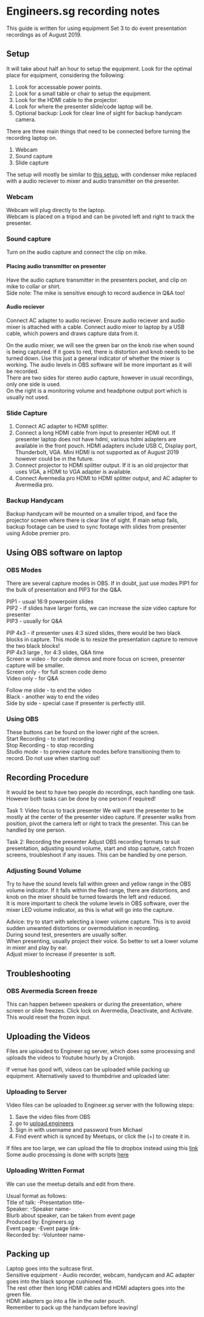 # Engineers.sg recording notes

This guide is written for using equipment Set 3 to do event presentation recordings as of August 2019.

## Setup
It will take about half an hour to setup the equipment. Look for the optimal place for equipment, considering the following:

1. Look for accessable power points.
2. Look for a small table or chair to setup the equipment.
3. Look for the HDMI cable to the projector.
4. Look for where the presenter slide/code laptop will be.
5. Optional backup: Look for clear line of sight for backup handycam camera.

There are three main things that need to be connected before turning the recording laptop on.

1. Webcam
2. Sound capture
3. Slide capture

The setup will mostly be similar to [this setup](https://github.com/engineersftw/gitwiki/tree/master/07_setup_2016), with condenser mike replaced with a audio reciever to mixer and audio transmitter on the presenter.<br/>

### Webcam
Webcam will plug directly to the laptop.<br/>
Webcam is placed on a tripod and can be pivoted left and right to track the presenter.<br/>

### Sound capture
Turn on the audio capture and connect the clip on mike.<br/>

#### Placing audio transmitter on presenter
Have the audio capture transmitter in the presenters pocket, and clip on mike to collar or shirt.<br/>
Side note: The mike is sensitive enough to record audience in Q&A too!<br/>

#### Audio reciever
Connect AC adapter to audio reciever. Ensure audio reciever and audio mixer is attached with a cable. 
Connect audio mixer to laptop by a USB cable, which powers and draws capture data from it.<br/>

On the audio mixer, we will see the green bar on the knob rise when sound is being captured. If it goes to red, there is distortion and knob needs to be turned down. Use this just a general indicator of whether the mixer is working. The audio levels in OBS software will be more important as it will be recorded. <br/>
There are two sides for stereo audio capture, however in usual recordings, only one side is used.<br/>
On the right is a monitoring volume and headphone output port which is usually not used.<br/>

### Slide Capture
1. Connect AC adapter to HDMI splitter.
2. Connect a long HDMI cable from input to presenter HDMI out. If presenter laptop does not have hdmi, various hdmi adapters are available in the front pouch. HDMI adapters include USB C, Display port, Thunderbolt, VGA. Mini HDMI is not supported as of August 2019 however could be in the future.
3. Connect projector to HDMI splitter output. If it is an old projector that uses VGA, a HDMI to VGA adapter is available.
4. Connect Avermedia pro HDMI to HDMI splitter output, and AC adapter to Avermedia pro.

### Backup Handycam
Backup handycam will be mounted on a smaller tripod, and face the projector screen where there is clear line of sight. If main setup fails, backup footage can be used to sync footage with slides from presenter using Adobe premier pro.<br/>



## Using OBS software on laptop

### OBS Modes

There are several capture modes in OBS. 
If in doubt, just use modes PIP1 for the bulk of presentation and PIP3 for the Q&A.<br/>

PIP1 - usual 16:9 powerpoint slides<br/>
PIP2 - if slides have larger fonts, we can increase the size video capture for presenter<br/>
PIP3 - usually for Q&A<br/>

PIP 4x3 - if presenter uses 4:3 sized slides, there would be two black blocks in capture. This mode is to resize the presentation capture to remove the two black blocks!<br/>
PIP 4x3 large , for 4:3 slides, Q&A time<br/>
Screen w video - for code demos and more focus on screen, presenter capture will be smaller.<br/>
Screen only - for full screen code demo<br/>
Video only - for Q&A<br/>

Follow me slide - to end the video<br/>
Black - another way to end the video<br/>
Side by side - special case if presenter is perfectly still.<br/>

### Using OBS
These buttons can be found on the lower right of the screen.<br/>
Start Recording - to start recording<br/>
Stop Recording - to stop recording<br/>
Studio mode - to preview capture modes before transitioning them to record. Do not use when starting out!<br/>


## Recording Procedure
It would be best to have two people do recordings, each handling one task. However both tasks can be done by one person if required!

Task 1: Video focus to track presenter
We will want the presenter to be mostly at the center of the presenter video capture. If presenter walks from position, pivot the camera left or right to track the presenter. This can be handled by one person.

Task 2: Recording the presenter
Adjust OBS recording formats to suit presentation, adjusting sound volume, start and stop capture, catch frozen screens, troubleshoot if any issues. This can be handled by one person.

### Adjusting Sound Volume
Try to have the sound levels fall within green and yellow range in the OBS volume indicator. If it falls within the Red range, there are distortions, and knob on the mixer should be turned towards the left and reduced.<br/>
It is more important to check the volume levels in OBS software, over the mixer LED volume indicator, as this is what will go into the capture.<br/>

Advice: try to start with selecting a lower volume capture. This is to avoid sudden unwanted distortions or overmodulation in recording.<br/>
During sound test, presenters are usually softer. <br/>
When presenting, usually project their voice. So better to set a lower volume in mixer and play by ear.<br/>
Adjust mixer to increase if presenter is soft.



## Troubleshooting
### OBS Avermedia Screen freeze
This can happen between speakers or during the presentation, where screen or slide freezes. Click lock on Avermedia, Deactivate, and Activate. This would reset the frozen input.

## Uploading the Videos
Files are uploaded to Engineer.sg server, which does some processing and uploads the videos to Youtube hourly by a Cronjob.

If venue has good wifi, videos can be uploaded while packing up equipment. Alternatively saved to thumbdrive and uploaded later.

### Uploading to Server
Video files can be uploaded to Engineer.sg server with the following steps:
1. Save the video files from OBS
2. go to [upload.engineers](http://upload.engineers.sg/admins/sign_in)
3. Sign in with username and password from Michael
4. Find event which is synced by Meetups, or click the (+) to create it in.


If files are too large, we can upload the file to dropbox instead using this [link](https://www.dropbox.com/request/wDrwdUK4ioaBCzd2m1vR)
Some audio processing is done with scripts [here](
https://github.com/engineersftw/gitwiki/blob/master/scripts/README.md)

### Uploading Written Format
We can use the meetup details and edit from there.

Usual format as follows:<br/>
Title of talk: -Presentation title-<br/>
Speaker: -Speaker name-<br/>
Blurb about speaker, can be taken from event page<br/>
Produced by: Engineers.sg<br/>
Event page: -Event page link-<br/>
Recorded by: -Volunteer name-<br/>

## Packing up
Laptop goes into the suitcase first.<br/>
Sensitive equipment - Audio recorder, webcam, handycam and AC adapter goes into the black sponge cushioned file.<br/>
The rest other then long HDMI cables and HDMI adapters goes into the green file.<br/>
HDMI adapters go into a file in the outer pouch.<br/>
Remember to pack up the handycam before leaving!













